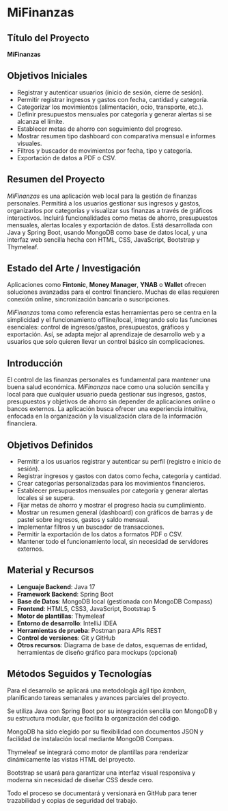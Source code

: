 # MiFinanzas

## Título del Proyecto

**MiFinanzas**

## Objetivos Iniciales

- Registrar y autenticar usuarios (inicio de sesión, cierre de sesión).
- Permitir registrar ingresos y gastos con fecha, cantidad y categoría.
- Categorizar los movimientos (alimentación, ocio, transporte, etc.).
- Definir presupuestos mensuales por categoría y generar alertas si se alcanza el límite.
- Establecer metas de ahorro con seguimiento del progreso.
- Mostrar resumen tipo dashboard con comparativa mensual e informes visuales.
- Filtros y buscador de movimientos por fecha, tipo y categoría.
- Exportación de datos a PDF o CSV.

## Resumen del Proyecto

*MiFinanzas* es una aplicación web local para la gestión de finanzas personales. Permitirá a los usuarios gestionar sus ingresos y gastos, organizarlos por categorías y visualizar sus finanzas a través de gráficos interactivos. Incluirá funcionalidades como metas de ahorro, presupuestos mensuales, alertas locales y exportación de datos. Está desarrollada con Java y Spring Boot, usando MongoDB como base de datos local, y una interfaz web sencilla hecha con HTML, CSS, JavaScript, Bootstrap y Thymeleaf.

## Estado del Arte / Investigación

Aplicaciones como **Fintonic**, **Money Manager**, **YNAB** o **Wallet** ofrecen soluciones avanzadas para el control financiero. Muchas de ellas requieren conexión online, sincronización bancaria o suscripciones.

*MiFinanzas* toma como referencia estas herramientas pero se centra en la simplicidad y el funcionamiento offline/local, integrando solo las funciones esenciales: control de ingresos/gastos, presupuestos, gráficos y exportación. Así, se adapta mejor al aprendizaje de desarrollo web y a usuarios que solo quieren llevar un control básico sin complicaciones.

## Introducción

El control de las finanzas personales es fundamental para mantener una buena salud económica. *MiFinanzas* nace como una solución sencilla y local para que cualquier usuario pueda gestionar sus ingresos, gastos, presupuestos y objetivos de ahorro sin depender de aplicaciones online o bancos externos. La aplicación busca ofrecer una experiencia intuitiva, enfocada en la organización y la visualización clara de la información financiera.

## Objetivos Definidos

- Permitir a los usuarios registrar y autenticar su perfil (registro e inicio de sesión).
- Registrar ingresos y gastos con datos como fecha, categoría y cantidad.
- Crear categorías personalizadas para los movimientos financieros.
- Establecer presupuestos mensuales por categoría y generar alertas locales si se supera.
- Fijar metas de ahorro y mostrar el progreso hacia su cumplimiento.
- Mostrar un resumen general (dashboard) con gráficos de barras y de pastel sobre ingresos, gastos y saldo mensual.
- Implementar filtros y un buscador de transacciones.
- Permitir la exportación de los datos a formatos PDF o CSV.
- Mantener todo el funcionamiento local, sin necesidad de servidores externos.

## Material y Recursos

- **Lenguaje Backend**: Java 17
- **Framework Backend**: Spring Boot
- **Base de Datos**: MongoDB local (gestionada con MongoDB Compass)
- **Frontend**: HTML5, CSS3, JavaScript, Bootstrap 5
- **Motor de plantillas**: Thymeleaf
- **Entorno de desarrollo**: IntelliJ IDEA
- **Herramientas de prueba**: Postman para APIs REST
- **Control de versiones**: Git y GitHub
- **Otros recursos**: Diagrama de base de datos, esquemas de entidad, herramientas de diseño gráfico para mockups (opcional)

## Métodos Seguidos y Tecnologías

Para el desarrollo se aplicará una metodología ágil tipo *kanban*, planificando tareas semanales y avances parciales del proyecto.

Se utiliza Java con Spring Boot por su integración sencilla con MongoDB y su estructura modular, que facilita la organización del código.

MongoDB ha sido elegido por su flexibilidad con documentos JSON y facilidad de instalación local mediante MongoDB Compass.

Thymeleaf se integrará como motor de plantillas para renderizar dinámicamente las vistas HTML del proyecto.

Bootstrap se usará para garantizar una interfaz visual responsiva y moderna sin necesidad de diseñar CSS desde cero.

Todo el proceso se documentará y versionará en GitHub para tener trazabilidad y copias de seguridad del trabajo.



